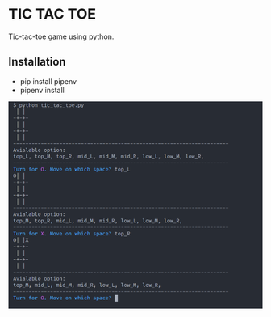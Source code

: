# TIC TAC TOE
Tic-tac-toe game using python.

## Installation
- pip install pipenv
- pipenv install

![](game_image.png)